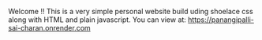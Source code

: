 Welcome !! This is a very simple personal website build uding shoelace css along with HTML and plain javascript.
You can view at: https://panangipalli-sai-charan.onrender.com
